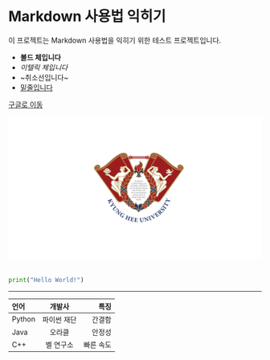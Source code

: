 # Markdown 사용법 익히기

이 프로젝트는 Markdown 사용법을 익히기 위한 테스트 프로젝트입니다.

+ **볼드 체입니다**
+ *이텔릭 체입니다*
+ ~취소선입니다~
+ <u>밑줄입니다</u>


[구글로 이동](https://google.com)


![이미지 예시](https://github.com/Han019/origin/blob/main/%E1%84%80%E1%85%A7%E1%86%BC%E1%84%92%E1%85%B4%E1%84%83%E1%85%A2.png)

```python

print("Hello World!")

```

----

| 언어    | 개발사      | 특징       |
| :------ | :---------: | ---------: |
| Python  | 파이썬 재단 | 간결함     |
| Java    | 오라클      | 안정성     |
| C++     | 벨 연구소   | 빠른 속도  |
